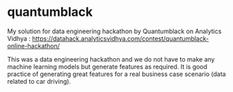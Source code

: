 # quantumblack

My solution for data engineering hackathon by Quantumblack on Analytics Vidhya : https://datahack.analyticsvidhya.com/contest/quantumblack-online-hackathon/

This was a data engineering hackathon and we do not have to make any machine learning models but generate features as required. It is good practice of generating great features for a real business case scenario (data related to car driving).
